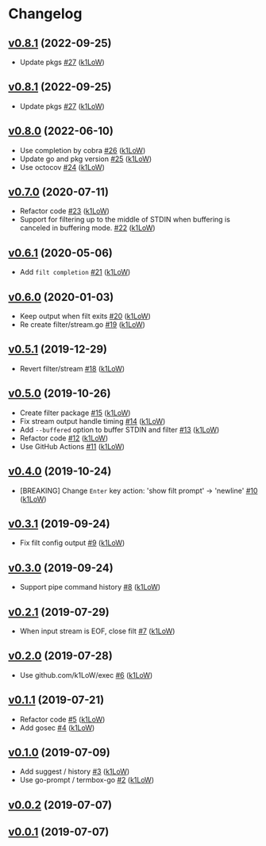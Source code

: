 # Changelog

## [v0.8.1](https://github.com/k1LoW/filt/compare/v0.8.0...v0.8.1) (2022-09-25)

* Update pkgs [#27](https://github.com/k1LoW/filt/pull/27) ([k1LoW](https://github.com/k1LoW))

## [v0.8.1](https://github.com/k1LoW/filt/compare/v0.8.0...v0.8.1) (2022-09-25)

* Update pkgs [#27](https://github.com/k1LoW/filt/pull/27) ([k1LoW](https://github.com/k1LoW))

## [v0.8.0](https://github.com/k1LoW/filt/compare/v0.7.0...v0.8.0) (2022-06-10)

* Use completion by cobra [#26](https://github.com/k1LoW/filt/pull/26) ([k1LoW](https://github.com/k1LoW))
* Update go and pkg version [#25](https://github.com/k1LoW/filt/pull/25) ([k1LoW](https://github.com/k1LoW))
* Use octocov [#24](https://github.com/k1LoW/filt/pull/24) ([k1LoW](https://github.com/k1LoW))

## [v0.7.0](https://github.com/k1LoW/filt/compare/v0.6.1...v0.7.0) (2020-07-11)

* Refactor code [#23](https://github.com/k1LoW/filt/pull/23) ([k1LoW](https://github.com/k1LoW))
* Support for filtering up to the middle of STDIN when buffering is canceled in buffering mode. [#22](https://github.com/k1LoW/filt/pull/22) ([k1LoW](https://github.com/k1LoW))

## [v0.6.1](https://github.com/k1LoW/filt/compare/v0.6.0...v0.6.1) (2020-05-06)

* Add `filt completion` [#21](https://github.com/k1LoW/filt/pull/21) ([k1LoW](https://github.com/k1LoW))

## [v0.6.0](https://github.com/k1LoW/filt/compare/v0.5.1...v0.6.0) (2020-01-03)

* Keep output when filt exits [#20](https://github.com/k1LoW/filt/pull/20) ([k1LoW](https://github.com/k1LoW))
* Re create filter/stream.go [#19](https://github.com/k1LoW/filt/pull/19) ([k1LoW](https://github.com/k1LoW))

## [v0.5.1](https://github.com/k1LoW/filt/compare/v0.5.0...v0.5.1) (2019-12-29)

* Revert filter/stream [#18](https://github.com/k1LoW/filt/pull/18) ([k1LoW](https://github.com/k1LoW))

## [v0.5.0](https://github.com/k1LoW/filt/compare/v0.4.0...v0.5.0) (2019-10-26)

* Create filter package [#15](https://github.com/k1LoW/filt/pull/15) ([k1LoW](https://github.com/k1LoW))
* Fix stream output handle timing [#14](https://github.com/k1LoW/filt/pull/14) ([k1LoW](https://github.com/k1LoW))
* Add `--buffered` option to buffer STDIN and filter [#13](https://github.com/k1LoW/filt/pull/13) ([k1LoW](https://github.com/k1LoW))
* Refactor code [#12](https://github.com/k1LoW/filt/pull/12) ([k1LoW](https://github.com/k1LoW))
* Use GitHub Actions [#11](https://github.com/k1LoW/filt/pull/11) ([k1LoW](https://github.com/k1LoW))

## [v0.4.0](https://github.com/k1LoW/filt/compare/v0.3.1...v0.4.0) (2019-10-24)

* [BREAKING] Change `Enter` key action: 'show filt prompt' -> 'newline' [#10](https://github.com/k1LoW/filt/pull/10) ([k1LoW](https://github.com/k1LoW))

## [v0.3.1](https://github.com/k1LoW/filt/compare/v0.3.0...v0.3.1) (2019-09-24)

* Fix filt config output [#9](https://github.com/k1LoW/filt/pull/9) ([k1LoW](https://github.com/k1LoW))

## [v0.3.0](https://github.com/k1LoW/filt/compare/v0.2.1...v0.3.0) (2019-09-24)

* Support pipe command history [#8](https://github.com/k1LoW/filt/pull/8) ([k1LoW](https://github.com/k1LoW))

## [v0.2.1](https://github.com/k1LoW/filt/compare/v0.2.0...v0.2.1) (2019-07-29)

* When input stream is EOF, close filt [#7](https://github.com/k1LoW/filt/pull/7) ([k1LoW](https://github.com/k1LoW))

## [v0.2.0](https://github.com/k1LoW/filt/compare/v0.1.1...v0.2.0) (2019-07-28)

* Use github.com/k1LoW/exec [#6](https://github.com/k1LoW/filt/pull/6) ([k1LoW](https://github.com/k1LoW))

## [v0.1.1](https://github.com/k1LoW/filt/compare/v0.1.0...v0.1.1) (2019-07-21)

* Refactor code [#5](https://github.com/k1LoW/filt/pull/5) ([k1LoW](https://github.com/k1LoW))
* Add gosec [#4](https://github.com/k1LoW/filt/pull/4) ([k1LoW](https://github.com/k1LoW))

## [v0.1.0](https://github.com/k1LoW/filt/compare/v0.0.2...v0.1.0) (2019-07-09)

* Add suggest / history [#3](https://github.com/k1LoW/filt/pull/3) ([k1LoW](https://github.com/k1LoW))
* Use go-prompt / termbox-go [#2](https://github.com/k1LoW/filt/pull/2) ([k1LoW](https://github.com/k1LoW))

## [v0.0.2](https://github.com/k1LoW/filt/compare/v0.0.1...v0.0.2) (2019-07-07)


## [v0.0.1](https://github.com/k1LoW/filt/compare/6cae102eadbb...v0.0.1) (2019-07-07)
